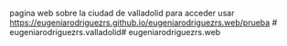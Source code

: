 pagina web sobre la ciudad de valladolid
para acceder usar https://eugeniarodriguezrs.github.io/eugeniarodriguezrs.web/prueba # eugeniarodriguezrs.valladolid# eugeniarodriguezrs.web